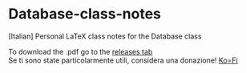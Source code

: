 # Database-class-notes
[Italian] Personal LaTeX class notes for the Database class

To download the .pdf go to the [releases tab](https://github.com/WolfenCLI/Database-class-notes/releases)  
Se ti sono state particolarmente utili, considera una donazione! [Ko=Fi](https://ko-fi.com/wolfencli)
